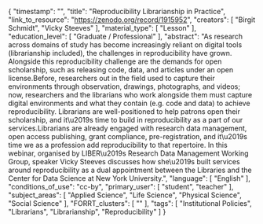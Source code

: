 {
    "timestamp": "",
    "title": "Reproducibility Librarianship in Practice",
    "link_to_resource": "https://zenodo.org/record/1915952",
    "creators": [
        "Birgit Schmidt",
        "Vicky Steeves"
    ],
    "material_type": [
        "Lesson"
    ],
    "education_level": [
        "Graduate / Professional"
    ],
    "abstract": "As research across domains of study has become increasingly reliant on digital tools (librarianship included), the challenges in reproducibility have grown. Alongside this reproducibility challenge are the demands for open scholarship, such as releasing code, data, and articles under an open license.Before, researchers out in the field used to capture their environments through observation, drawings, photographs, and videos; now, researchers and the librarians who work alongside them must capture digital environments and what they contain (e.g. code and data) to achieve reproducibility. Librarians are well-positioned to help patrons open their scholarship, and it\u2019s time to build in reproducibility as a part of our services.Librarians are already engaged with research data management, open access publishing, grant compliance, pre-registration, and it\u2019s time we as a profession add reproducibility to that repertoire. In this webinar, organised by LIBER\u2019s Research Data Management Working Group, speaker Vicky Steeves discusses how she\u2019s built services around reproducibility as a dual appointment between the Libraries and the Center for Data Science at New York University.",
    "language": [
        "English"
    ],
    "conditions_of_use": "cc-by",
    "primary_user": [
        "student",
        "teacher"
    ],
    "subject_areas": [
        "Applied Science",
        "Life Science",
        "Physical Science",
        "Social Science"
    ],
    "FORRT_clusters": [
        ""
    ],
    "tags": [
        "Institutional Policies",
        "Librarians",
        "Librarianship",
        "Reproducibility"
    ]
}